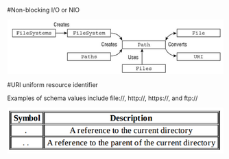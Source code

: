 #Non-blocking I/O or NIO

![Relationships in NIO2](relationships.png)

#URI 
uniform resource identifier

Examples of schema values include file://, http://, https://, and ftp:// 

![System symbols](system_symbols.png)

